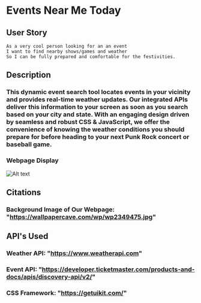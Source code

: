 # Events Near Me Today

## User Story
```
As a very cool person looking for an an event
I want to find nearby shows/games and weather
So I can be fully prepared and comfortable for the festivities.
```

## Description
### This dynamic event search tool locates events in your vicinity and provides real-time weather updates. Our integrated APIs deliver this information to your screen as soon as you search based on your city and state. With an engaging design driven by seamless and robust CSS & JavaScript, we offer the convenience of knowing the weather conditions you should prepare for before heading to your next Punk Rock concert or baseball game.

### Webpage Display
![Alt text](image-1.png)


## Citations
### Background Image of Our Webpage: "https://wallpapercave.com/wp/wp2349475.jpg"
## API's Used
### Weather API: "https://www.weatherapi.com"
### Event API: "https://developer.ticketmaster.com/products-and-docs/apis/discovery-api/v2/"
### CSS Framework: "https://getuikit.com/"

